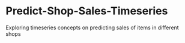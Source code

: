 # Predict-Shop-Sales-Timeseries
Exploring timeseries concepts on predicting sales of items in different shops
